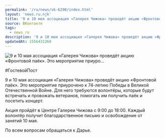 ```yaml
---
permalink: '/ru/news/vk-6290/index.html'
layout: 'news.ru.njk'
title: '9 и 10 мая ассоциация «Галерея Чижова» проведёт акцию «Фронтовой паёк». Это мероприятие приуро'
source: ВКонтакте
tags:
  - news_ru
description: '9 и 10 мая ассоциация «Галерея Чижова» проведёт акцию «Фронтовой паёк». Это мероприятие приуро…'
updatedAt: 1556431260
---
```

![9 и 10 мая ассоциация «Галерея Чижова» проведёт акцию «Фронтовой паёк». Это мероприятие приуро…](https://sun9-58.userapi.com/impf/c850420/v850420400/10974c/S4zYEtAEcJE.jpg?size=1280x853&quality=96&sign=0eb2092843fe645ab8353cfc289de7df&c_uniq_tag=xFIfkz0jGhoT8GGx84uaop0voFfo-nFHWXZ9PocDfO8&type=album)

#ГостевойПост

9 и 10 мая ассоциация «Галерея Чижова» проведёт акцию «Фронтовой паёк». Это мероприятие приурочено к 74-летию Победы в Великой Отечественной Войне. Для него требуются волонтёры, которые будут встречать и провожать ветеранов, помогать им получить паёк и посетить концерт.

Акция пройдёт в Центре Галереи Чижова с 9:00 до 18:00. Каждый волонтёр получит благодарственное письмо и освобождение от занятий 10 мая.

По всем вопросам обращаться к Дарье.
